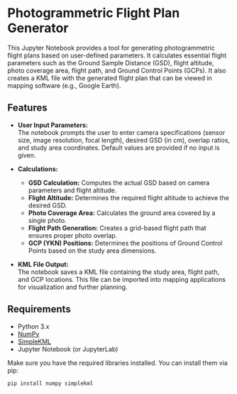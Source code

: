 # Photogrammetric Flight Plan Generator

This Jupyter Notebook provides a tool for generating photogrammetric flight plans based on user-defined parameters. It calculates essential flight parameters such as the Ground Sample Distance (GSD), flight altitude, photo coverage area, flight path, and Ground Control Points (GCPs). It also creates a KML file with the generated flight plan that can be viewed in mapping software (e.g., Google Earth).

## Features

- **User Input Parameters:**  
  The notebook prompts the user to enter camera specifications (sensor size, image resolution, focal length), desired GSD (in cm), overlap ratios, and study area coordinates. Default values are provided if no input is given.

- **Calculations:**  
  - **GSD Calculation:** Computes the actual GSD based on camera parameters and flight altitude.  
  - **Flight Altitude:** Determines the required flight altitude to achieve the desired GSD.  
  - **Photo Coverage Area:** Calculates the ground area covered by a single photo.  
  - **Flight Path Generation:** Creates a grid-based flight path that ensures proper photo overlap.  
  - **GCP (YKN) Positions:** Determines the positions of Ground Control Points based on the study area dimensions.
  
- **KML File Output:**  
  The notebook saves a KML file containing the study area, flight path, and GCP locations. This file can be imported into mapping applications for visualization and further planning.

## Requirements

- Python 3.x
- [NumPy](https://numpy.org/)
- [SimpleKML](https://simplekml.readthedocs.io/en/latest/)
- Jupyter Notebook (or JupyterLab)

Make sure you have the required libraries installed. You can install them via pip:

```bash
pip install numpy simplekml
